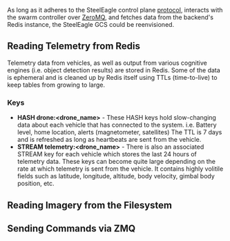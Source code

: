 As long as it adheres to the SteelEagle control plane [protocol](https://github.com/cmusatyalab/steeleagle/blob/main/protocol/controlplane.proto), interacts with the swarm controller over [ZeroMQ](https://zeromq.org/), and fetches data from the backend's Redis instance, the SteelEagle GCS could be reenvisioned.

## Reading Telemetry from Redis

Telemetry data from vehicles, as well as output from various cognitive engines (i.e. object detection results) are stored in Redis. Some of the data is ephemeral and is cleaned up by Redis itself using TTLs (time-to-live) to keep tables from growing to large.

### Keys

* __HASH drone:<drone_name>__ - These HASH keys hold slow-changing data about each vehicle that has connected to the system. i.e. Battery level, home location, alerts (magnetometer, satellites) The TTL is 7 days and is refreshed as long as heartbeats are sent from the vehicle.
* __STREAM telemetry:<drone_name>__ - There is also an associated STREAM key for each vehicle which stores the last 24 hours of telemetry data. These keys can become quite large depending on the rate at which telemetry is sent from the vehicle.  It contains highly volitile fields such as latitude, longitude, altitude, body velocity, gimbal body position, etc.

## Reading Imagery from the Filesystem

## Sending Commands via ZMQ
